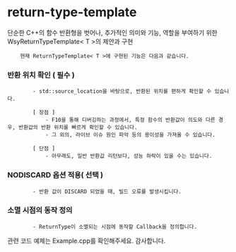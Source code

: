 # return-type-template
단순한 C++의 함수 반환형을 벗어나, 추가적인 의미와 기능, 역할을 부여하기 위한 WsyReturnTypeTemplate< T >의 제안과 구현

		현재 ReturnTypeTemplate< T >에 구현된 기능은 다음과 같습니다.
	
### 반환 위치 확인 ( 필수 )
			- std::source_location을 바탕으로, 반환된 위치를 편하게 확인할 수 있습니다.
			
			[ 장점 ]
				- F10을 통해 디버깅하는 과정에서, 특정 함수의 반환값이 의도와 다른 경우, 반환값의 반환 위치를 빠르게 확인할 수 있습니다.
				- 그 외의, 라이브 이슈 원인 파악 등의 용이성을 가져올 수 있습니다.
	
			[ 단점 ]
				- 아무래도, 일반 반환값 리턴보다, 성능 하락이 있을 수는 있습니다.
	
### NODISCARD 옵션 적용( 선택 )
			- 반환 값이 DISCARD 되었을 때, 빌드 오류를 발생시킵니다.
	
### 소멸 시점의 동작 정의
			- ReturnType이 소멸되는 시점에 동작할 Callback을 정의합니다.

관련 코드 예제는 Example.cpp를 확인해주세요.
감사합니다.

